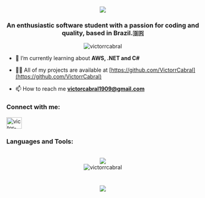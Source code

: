 <h1 align="center">
<img src="https://readme-typing-svg.herokuapp.com/?font=Righteous&size=35&center=true&vCenter=true&width=500&height=70&duration=4000&lines=Hello,+World!+👋;+I'm+Victor+Cabral!;" />
</h1>
<h3 align="center">An enthusiastic software student with a passion for coding and quality, based in Brazil.🇧🇷</h3>

<p align="center"> <img src="https://komarev.com/ghpvc/?username=victorrcabral&label=Profile%20views&color=000000&style=flat" alt="victorrcabral" /> </p>

- 🌱 I’m currently learning about **AWS, .NET and C#**

- 👨‍💻 All of my projects are available at [https://github.com/VictorrCabral](https://github.com/VictorrCabral)

- 📫 How to reach me **victorcabral1909@gmail.com**

<h3 align="left">Connect with me:</h3>
<p align="left">
<a href="https://linkedin.com/in/victor-cabral-7145b6247" target="blank"><img align="center" src="https://raw.githubusercontent.com/rahuldkjain/github-profile-readme-generator/master/src/images/icons/Social/linked-in-alt.svg" alt="victor-cabral-7145b6247" height="30" width="40" /></a>
</p>

<h3 align="left">Languages and Tools:</h3>
<br>
<div align="center" >
  <img src="https://skillicons.dev/icons?i=aws,bootstrap,cs,dotnet,html,css,flask,git,grafana,idea,vscode,java,js,jenkins,linux,mysql,py,spring,selenium" />
</div>


<div align="center">
  <img src="https://github-readme-stats.vercel.app/api/top-langs?username=victorrcabral&show_icons=true&theme=dark&title_color=ffffff&text_color=fafafa&locale=en&layout=compact" alt="victorrcabral" />

<h1 align="center">
<img src="https://readme-typing-svg.herokuapp.com/?font=Righteous&size=35&center=true&vCenter=true&width=500&height=70&duration=4000&lines=Thank+you+for+your+attention!;" />
</h1>
